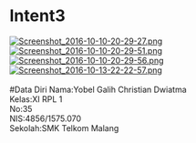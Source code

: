 # Intent3
[![Screenshot_2016-10-10-20-29-27.png](https://s22.postimg.org/bmqj8quw1/Screenshot_2016_10_10_20_29_27.png)](https://postimg.org/image/x95jprtgd/)
[![Screenshot_2016-10-10-20-29-51.png](https://s10.postimg.org/4h6jo8421/Screenshot_2016_10_10_20_29_51.png)](https://postimg.org/image/jd52vtfgl/)
[![Screenshot_2016-10-10-20-29-56.png](https://s16.postimg.org/5kvpx0cz9/Screenshot_2016_10_10_20_29_56.png)](https://postimg.org/image/z01e60hip/)
[![Screenshot_2016-10-13-22-22-57.png](https://s22.postimg.org/c6y9ip1ap/Screenshot_2016_10_13_22_22_57.png)](https://postimg.org/image/uza4m9xot/)
<br><br>
#Data Diri
Nama:Yobel Galih Christian Dwiatma<br>
Kelas:XI RPL 1<br>
No:35<br>
NIS:4856/1575.070<br>
Sekolah:SMK Telkom Malang<br>
